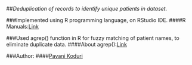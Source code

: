 
##*Deduplication of records to identify unique patients in dataset.*

###Implemented using R programming language, on RStudio IDE.
####R Manuals:[Link](https://cran.r-project.org/manuals.html)

###Used agrep() function in R for fuzzy matching of patient names, to eliminate duplicate data.
####About agrep():[Link](https://www.rdocumentation.org/packages/base/versions/3.4.3/topics/agrep)

###Author:
####[Pavani Koduri](https://in.linkedin.com/in/pavani-koduri)
